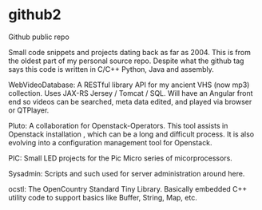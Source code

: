 # github2
Github public repo

Small code snippets and projects dating back as far as 2004.  This is from the oldest part of my personal source repo.  Despite what the github tag says this code is written in C/C++ Python, Java and assembly.

WebVideoDatabase:  A RESTful library API for my ancient VHS (now mp3) collection.  Uses JAX-RS Jersey / Tomcat / SQL. 
Will have an Angular front end so videos can be searched, meta data edited, and played via browser or QTPlayer.

Pluto: A collaboration for Openstack-Operators.  This tool assists in Openstack installation , which can be a long and difficult process.   It is also evolving into a configuration management tool for Openstack.  

PIC: Small LED projects for the Pic Micro series of micorprocessors.

Sysadmin: Scripts and such used for server administration around here.

ocstl:  The OpenCountry Standard Tiny Library.  Basically embedded C++ utility code to support 
basics like Buffer, String, Map, etc.
